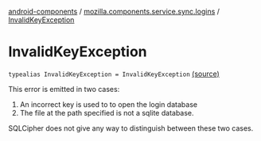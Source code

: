 [android-components](../index.md) / [mozilla.components.service.sync.logins](index.md) / [InvalidKeyException](./-invalid-key-exception.md)

# InvalidKeyException

`typealias InvalidKeyException = InvalidKeyException` [(source)](https://github.com/mozilla-mobile/android-components/blob/master/components/service/sync-logins/src/main/java/mozilla/components/service/sync/logins/SyncableLoginsStorage.kt#L101)

This error is emitted in two cases:

1. An incorrect key is used to to open the login database
2. The file at the path specified is not a sqlite database.

SQLCipher does not give any way to distinguish between these two cases.

